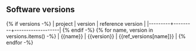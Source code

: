 ## Software versions
{% if versions -%}
| project | version | reference version |
|---------+---------+-------------------|
{% endif -%}
{% for name, version in versions.items() -%}
| {{name}}  | {{version}} | {{ref_versions[name]}} |
{% endfor -%}
